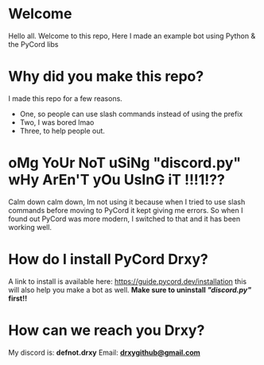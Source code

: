 # Welcome
Hello all. Welcome to this repo, Here I made an example bot using Python & the PyCord libs

# Why did you make this repo?
I made this repo for a few reasons. 
- One, so people can use slash commands instead of using the prefix
- Two, I was bored lmao
- Three, to help people out.

# oMg YoUr NoT uSiNg "discord.py" wHy ArEn'T yOu UsInG iT !!!1!??
Calm down calm down, Im not using it because when I tried to use slash commands before moving to PyCord it kept giving me errors. So when I found out PyCord was more modern, I switched to that and it has been working well.

# How do I install PyCord Drxy?
A link to install is available here: https://guide.pycord.dev/installation this will also help you make a bot as well. **Make sure to uninstall *"discord.py"* first!!**

# How can we reach you Drxy?
My discord is: **defnot.drxy**
Email: **drxygithub@gmail.com**
